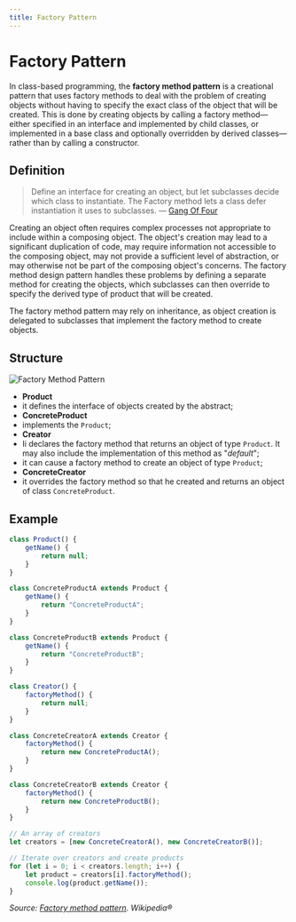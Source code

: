 ```yaml
---
title: Factory Pattern
---
```


# Factory Pattern

In class-based programming, the **factory method pattern** is a creational pattern that uses factory methods to deal with the problem of creating objects without having to specify the exact class of the object that will be created. This is done by creating objects by calling a factory method—either specified in an interface and implemented by child classes, or implemented in a base class and optionally overridden by derived classes—rather than by calling a constructor.

## Definition

> Define an interface for creating an object, but let subclasses decide which class to instantiate. The Factory method lets a class defer instantiation it uses to subclasses.
> — [Gang Of Four](https://en.wikipedia.org/wiki/Gang_of_Four_(software))

Creating an object often requires complex processes not appropriate to include within a composing object. The object's creation may lead to a significant duplication of code, may require information not accessible to the composing object, may not provide a sufficient level of abstraction, or may otherwise not be part of the composing object's concerns. The factory method design pattern handles these problems by defining a separate method for creating the objects, which subclasses can then override to specify the derived type of product that will be created.

The factory method pattern may rely on inheritance, as object creation is delegated to subclasses that implement the factory method to create objects.

## Structure

![Factory Method Pattern](https://upload.wikimedia.org/wikipedia/ru/f/f0/FactoryMethodPattern.png)

- **Product**
 - it defines the interface of objects created by the abstract;
- **ConcreteProduct**
 - implements the `Product`;
- **Creator**
 - Ii declares the factory method that returns an object of type `Product`. It may also include the implementation of this method as "*default*";
 - it can cause a factory method to create an object of type `Product`;
- **ConcreteCreator**
 - it overrides the factory method so that he created and returns an object of class `ConcreteProduct`.

## Example

```js
class Product() {
    getName() {
        return null;
    }
}

class ConcreteProductA extends Product {
    getName() {
        return "ConcreteProductA";
    }
}

class ConcreteProductB extends Product {
    getName() {
        return "ConcreteProductB";
    }
}

class Creator() {
    factoryMethod() {
        return null;
    }
}

class ConcreteCreatorA extends Creator {
    factoryMethod() {
        return new ConcreteProductA();
    }
}

class ConcreteCreatorB extends Creator {
    factoryMethod() {
        return new ConcreteProductB();
    }
}

// An array of creators
let creators = [new ConcreteCreatorA(), new ConcreteCreatorB()];

// Iterate over creators and create products
for (let i = 0; i < creators.length; i++) {
    let product = creators[i].factoryMethod();
    console.log(product.getName());
}
```

*Source: [Factory method pattern](https://en.wikipedia.org/wiki/Factory_method_pattern). Wikipedia®*
